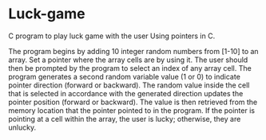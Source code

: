 # Luck-game
C program to play luck game with the user Using pointers in C.

The program begins by adding 10 integer random numbers from [1-10] to an array. Set a pointer where the array cells are by using it. The user should then be prompted by the program to select an index of any array cell. The program generates a second random variable value (1 or 0) to indicate pointer direction (forward or backward). The random value inside the cell that is selected in accordance with the generated direction updates the pointer position (forward or backward). The value is then retrieved from the memory location that the pointer pointed to in the program. If the pointer is pointing at a cell within the array, the user is lucky; otherwise, they are unlucky.
